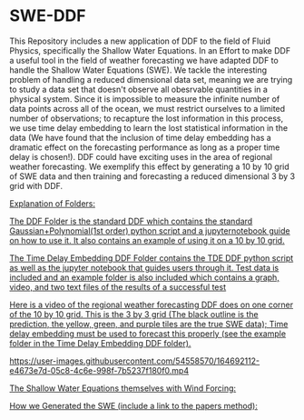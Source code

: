 # SWE-DDF
This Repository includes a new application of DDF to the field of Fluid Physics, specifically the Shallow Water Equations. In an Effort to make DDF a useful tool in the field of weather forecasting we have adapted DDF to handle the Shallow Water Equations (SWE). We tackle the interesting problem of handling a reduced dimensional data set, meaning we are trying to study a data set that doesn't observe all obesrvable quantities in a physical system. Since it is impossible to measure the infinite number of data points across all of the ocean, we must restrict ourselves to a limited number of observations; to recapture the lost information in this process, we use time delay embedding to learn the lost statistical information in the data (We have found that the inclusion of time delay embedding has a dramatic effect on the forecasting performance as long as a proper time delay is chosen!). DDF could have exciting uses in the area of regional weather forecasting. We exemplify this effect by generating a 10 by 10 grid of SWE data and then training and forecasting a reduced dimensional 3 by 3 grid with DDF.

<u>Explanation of Folders:<u>

The DDF Folder is the standard DDF which contains the standard Gaussian+Polynomial(1st order) python script and a jupyternotebook guide on how to use it. It also contains an example of using it on a 10 by 10 grid.

The Time Delay Embedding DDF Folder contains the TDE DDF python script as well as the jupyter notebook that guides users through it. Test data is included and an example folder is also included which contains a graph, video, and two text files of the results of a successful test


Here is a video of the regional weather forecasting DDF does on one corner of the 10 by 10 grid. This is the 3 by 3 grid (The black outline is the prediction, the yellow, green, and purple tiles are the true SWE data); Time delay embedding must be used to forecast this properly (see the example folder in the Time Delay Embedding DDF folder).

https://user-images.githubusercontent.com/54558570/164692112-e4673e7d-05c8-4c6e-998f-7b5237f180f0.mp4



The Shallow Water Equations themselves with Wind Forcing:

How we Generated the SWE (include a link to the papers method):

